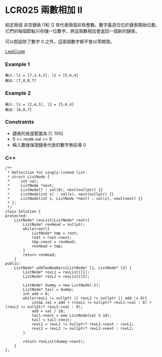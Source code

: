 # LCR025 兩數相加 II

給定兩個 非空鏈表 l1和 l2 來代表兩個非負整數。數字最高位位於鏈表開始位置。它們的每個節點只存儲一位數字。將這兩數相加會返回一個新的鏈表。

可以假設除了數字 0 之外，這兩個數字都不會以零開頭。
 
[LeetCode](https://leetcode.cn/problems/lMSNwu/)

### Example 1

```
輸入：l1 = [7,2,4,3], l2 = [5,6,4]
輸出：[7,8,0,7]
```

### Example 2

```
輸入：l1 = [2,4,3], l2 = [5,6,4]
輸出：[8,0,7]
```

### Constraints

* 鏈表的長度範圍為 [1, 100]
* 0 <= node.val <= 9
* 輸入數據保證鏈表代表的數字無前導 0


### C++ 

```
/**
 * Definition for singly-linked list.
 * struct ListNode {
 *     int val;
 *     ListNode *next;
 *     ListNode() : val(0), next(nullptr) {}
 *     ListNode(int x) : val(x), next(nullptr) {}
 *     ListNode(int x, ListNode *next) : val(x), next(next) {}
 * };
 */
class Solution {
protected:
    ListNode* revList(ListNode* root){
        ListNode* revHead = nullptr;
        while(root){
            ListNode* tmp = root;
            root = root->next;
            tmp->next = revHead;
            revHead = tmp;
        }
        return revHead;
    }
public:
    ListNode* addTwoNumbers(ListNode* l1, ListNode* l2) {
        ListNode* revL1 = revList(l1);
        ListNode* revL2 = revList(l2);

        ListNode* dummy = new ListNode(-1);
        ListNode* tail = dummy;
        int add = 0;
        while(revL1 != nullptr || revL2 != nullptr || add != 0){
            int&& val = add + (revL1 != nullptr? revL1->val : 0) + (revL2 != nullptr? revL2->val : 0);
            add = val / 10;
            tail->next = new ListNode(val % 10);
            tail = tail->next;
            revL1 = revL1 != nullptr? revL1->next : revL1;
            revL2 = revL2 != nullptr? revL2->next : revL2;
        }

        return revList(dummy->next);
    }
};
```